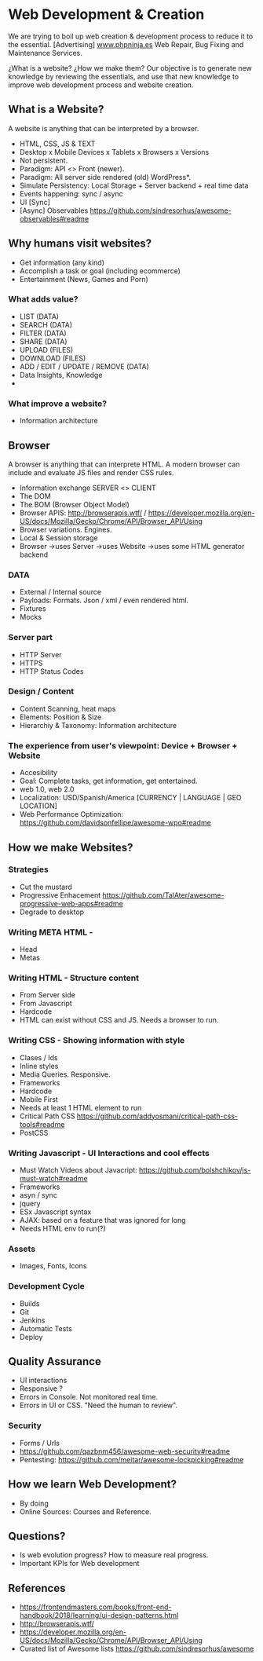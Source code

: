 # Web Development & Creation 
We are trying to boil up web creation & development process to reduce it to the essential. 
[Advertising] www.phpninja.es Web Repair, Bug Fixing and Maintenance Services.

¿What is a website? ¿How we make them?
Our objective is to generate new knowledge by reviewing the essentials, and use that new knowledge to improve web development process and website creation.

## What is a Website?
A website is anything that can be interpreted by a browser. 
- HTML, CSS, JS & TEXT
- Desktop x Mobile Devices x Tablets x Browsers x Versions
- Not persistent.
- Paradigm: API <> Front (newer).
- Paradigm: All server side rendered (old) WordPress*.
- Simulate Persistency: Local Storage + Server backend + real time data
- Events happening: sync / async
- UI [Sync]
- [Async] Observables https://github.com/sindresorhus/awesome-observables#readme

## Why humans visit websites?
- Get information (any kind)
- Accomplish a task or goal (including ecommerce)
- Entertainment (News, Games and Porn)

### What adds value?
- LIST (DATA)
- SEARCH (DATA)
- FILTER (DATA)
- SHARE (DATA)
- UPLOAD (FILES)
- DOWNLOAD (FILES)
- ADD / EDIT / UPDATE / REMOVE (DATA)
- Data Insights, Knowledge
- 

### What improve a website?
- Information architecture

## Browser
A browser is anything that can interprete HTML. A modern browser can include and evaluate JS files and render CSS rules.
- Information exchange SERVER <> CLIENT 
- The DOM
- The BOM (Browser Object Model) 
- Browser APIS: http://browserapis.wtf/ / https://developer.mozilla.org/en-US/docs/Mozilla/Gecko/Chrome/API/Browser_API/Using
- Browser variations. Engines.
- Local & Session storage
- Browser ->uses Server ->uses Website ->uses some HTML generator backend

### DATA 
- External / Internal source
- Payloads: Formats. Json / xml / even rendered html.
- Fixtures
- Mocks

### Server part
- HTTP Server
- HTTPS
- HTTP Status Codes

### Design / Content
- Content Scanning, heat maps
- Elements: Position & Size
- Hierarchiy & Taxonomy: Information architecture

### The experience from user's viewpoint: Device + Browser + Website 
- Accesibility
- Goal: Complete tasks, get information, get entertained.
- web 1.0, web 2.0
- Localization: USD/Spanish/America [CURRENCY | LANGUAGE | GEO LOCATION]
- Web Performance Optimization: https://github.com/davidsonfellipe/awesome-wpo#readme

## How we make Websites?
### Strategies 
- Cut the mustard 
- Progressive Enhacement https://github.com/TalAter/awesome-progressive-web-apps#readme
- Degrade to desktop


### Writing META HTML - 
- Head
- Metas

### Writing HTML - Structure content
- From Server side
- From Javascript
- Hardcode
- HTML can exist without CSS and JS. Needs a browser to run.

### Writing CSS - Showing information with style
- Clases / Ids
- Inline styles
- Media Queries. Responsive.
- Frameworks
- Hardcode
- Mobile First
- Needs at least 1 HTML element to run
- Critical Path CSS https://github.com/addyosmani/critical-path-css-tools#readme
- PostCSS

### Writing Javascript - UI Interactions and cool effects
- Must Watch Videos about Javacript: https://github.com/bolshchikov/js-must-watch#readme
- Frameworks
- asyn / sync
- jquery 
- ESx Javascript syntax
- AJAX: based on a feature that was ignored for long
- Needs HTML env to run(?)

### Assets
- Images, Fonts, Icons

### Development Cycle
- Builds
- Git
- Jenkins
- Automatic Tests
- Deploy

## Quality Assurance
- UI interactions
- Responsive ?
- Errors in Console. Not monitored real time.
- Errors in UI or CSS. "Need the human to review".

### Security
- Forms / Urls
- https://github.com/qazbnm456/awesome-web-security#readme
- Pentesting: https://github.com/meitar/awesome-lockpicking#readme

## How we learn Web Development?
- By doing
- Online Sources: Courses and Reference.

## Questions?
- Is web evolution progress? How to measure real progress.
- Important KPIs for Web development


## References
- https://frontendmasters.com/books/front-end-handbook/2018/learning/ui-design-patterns.html
- http://browserapis.wtf/
- https://developer.mozilla.org/en-US/docs/Mozilla/Gecko/Chrome/API/Browser_API/Using
- Curated list of Awesome lists https://github.com/sindresorhus/awesome
